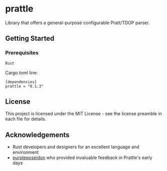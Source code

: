 <!---
 README.md - MIT License
  MIT License
  Copyright (c) 2018 Tyler Laing (ZerothLaw)
 
  Permission is hereby granted, free of charge, to any person obtaining a copy
  of this software and associated documentation files (the "Software"), to deal
  in the Software without restriction, including without limitation the rights
  to use, copy, modify, merge, publish, distribute, sublicense, and/or sell
  copies of the Software, and to permit persons to whom the Software is
  furnished to do so, subject to the following conditions:
 
  The above copyright notice and this permission notice shall be included in all
  copies or substantial portions of the Software.
 
  THE SOFTWARE IS PROVIDED "AS IS", WITHOUT WARRANTY OF ANY KIND, EXPRESS OR
  IMPLIED, INCLUDING BUT NOT LIMITED TO THE WARRANTIES OF MERCHANTABILITY,
  FITNESS FOR A PARTICULAR PURPOSE AND NONINFRINGEMENT. IN NO EVENT SHALL THE
  AUTHORS OR COPYRIGHT HOLDERS BE LIABLE FOR ANY CLAIM, DAMAGES OR OTHER
  LIABILITY, WHETHER IN AN ACTION OF CONTRACT, TORT OR OTHERWISE, ARISING FROM,
  OUT OF OR IN CONNECTION WITH THE SOFTWARE OR THE USE OR OTHER DEALINGS IN THE
  SOFTWARE.
-->

# prattle

Library that offers a general-purpose configurable Pratt/TDOP parser. 

## Getting Started

### Prerequisites

```
Rust
```

Cargo.toml line:
````
[dependencies]
prattle = "0.1.3"
````

## License
This project is licensed under the MIT License - see the license preamble in each file for details.

## Acknowledgements
* Rust developers and designers for an excellent language and environment
* [purpleposeidon](https://github.com/purpleposeidon) who provided invaluable feedback in Prattle's early days